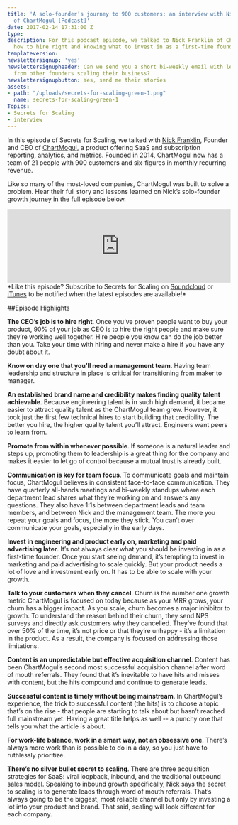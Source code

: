 ```yaml
---
title: 'A solo-founder’s journey to 900 customers: an interview with Nick Franklin
  of ChartMogul [Podcast]'
date: 2017-02-14 17:31:00 Z
type: 
description: For this podcast episode, we talked to Nick Franklin of ChartMogul about
  how to hire right and knowing what to invest in as a first-time founder.
templateversion: 
newslettersignup: 'yes'
newslettersignupheader: Can we send you a short bi-weekly email with lessons learned
  from other founders scaling their business?
newslettersignupbutton: Yes, send me their stories
assets:
- path: "/uploads/secrets-for-scaling-green-1.png"
  name: secrets-for-scaling-green-1
Topics:
- Secrets for Scaling
- interview
---
```


In this episode of Secrets for Scaling, we talked with <a href="https://twitter.com/Nick_Franklin" target="_blank">Nick Franklin</a>, Founder and CEO of <a href="https://chartmogul.com/" target="_blank">ChartMogul</a>, a product offering SaaS and subscription reporting, analytics, and metrics. Founded in 2014, ChartMogul now has a team of 21 people with 900 customers and six-figures in monthly recurring revenue. 

Like so many of the most-loved companies, ChartMogul was built to solve a problem. Hear their full story and lessons learned on Nick’s solo-founder growth journey in the full episode below. 

<iframe width="100%" height="166" scrolling="no" frameborder="no" src="https://w.soundcloud.com/player/?url=https%3A//api.soundcloud.com/tracks/307732377&amp;color=ff5500&amp;auto_play=false&amp;hide_related=false&amp;show_comments=true&amp;show_user=true&amp;show_reposts=false"></iframe>
<br>
*Like this episode? Subscribe to Secrets for Scaling on <a href="https://soundcloud.com/geckoboard" target="_blank">Soundcloud</a> or <a href="https://itunes.apple.com/us/podcast/secrets-for-scaling/id1178675789?mt=2" target="_blank">iTunes</a> to be notified when the latest episodes are available!* 

##Episode Highlights

**The CEO’s job is to hire right**. Once you’ve proven people want to buy your product, 90% of your job as CEO is to hire the right people and make sure they’re working well together. Hire people you know can do the job better than you. Take your time with hiring and never make a hire if you have any doubt about it.  

**Know on day one that you’ll need a management team**. Having team leadership and structure in place is critical for transitioning from maker to manager. 

**An established brand name and credibility makes finding quality talent achievable**. Because engineering talent is in such high demand, it became easier to attract quality talent as the ChartMogul team grew. However, it took just the first few technical hires to start building that credibility. The better you hire, the higher quality talent you’ll attract. Engineers want peers to learn from. 

**Promote from within whenever possible**. If someone is a natural leader and steps up, promoting them to leadership is a great thing for the company and makes it easier to let go of control because a mutual trust is already built. 

**Communication is key for team focus**. To communicate goals and maintain focus, ChartMogul believes in consistent face-to-face communication. They have quarterly all-hands meetings and bi-weekly standups where each department lead shares what they’re working on and answers any questions. They also have 1:1s between department leads and team members, and between Nick and the management team. The more you repeat your goals and focus, the more they stick. You can’t over communicate your goals, especially in the early days. 

**Invest in engineering and product early on, marketing and paid advertising later**. It’s not always clear what you should be investing in as a first-time founder. Once you start seeing demand, it’s tempting to invest in marketing and paid advertising to scale quickly. But your product needs a lot of love and investment early on. It has to be able to scale with your growth.

**Talk to your customers when they cancel**. Churn is the number one growth metric ChartMogul is focused on today because as your MRR grows, your churn has a bigger impact. As you scale, churn becomes a major inhibitor to growth. To understand the reason behind their churn, they send NPS surveys and directly ask customers why they cancelled. They’ve found that over 50% of the time, it’s not price or that they’re unhappy - it’s a limitation in the product. As a result, the company is focused on addressing those limitations. 

**Content is an unpredictable but effective acquisition channel**. Content has been ChartMogul’s second most successful acquisition channel after word of mouth referrals. They found that it’s inevitable to have hits and misses with content, but the hits compound and continue to generate leads. 

**Successful content is timely without being mainstream**. In ChartMogul’s experience, the trick to successful content (the hits) is to choose a topic that’s on the rise - that people are starting to talk about but hasn’t reached full mainstream yet. Having a great title helps as well -- a punchy one that tells you what the article is about. 

**For work-life balance, work in a smart way, not an obsessive one**. There’s always more work than is possible to do in a day, so you just have to ruthlessly prioritize. 

**There’s no silver bullet secret to scaling**. There are three acquisition strategies for SaaS: viral loopback, inbound, and the traditional outbound sales model. Speaking to inbound growth specifically, Nick says the secret to scaling is to generate leads through word of mouth referrals. That’s always going to be the biggest, most reliable channel but only by investing a lot into your product and brand. That said, scaling will look different for each company.
